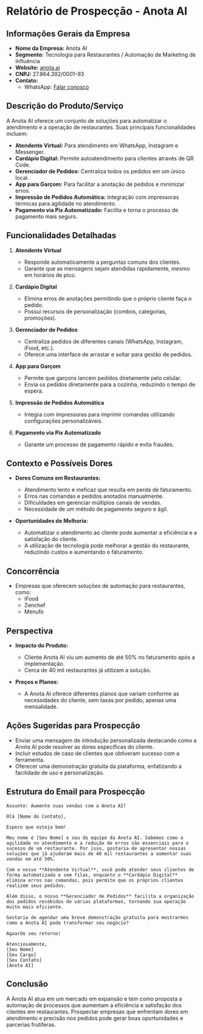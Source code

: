 # Relatório de Prospecção - Anota AI

## Informações Gerais da Empresa
- **Nome da Empresa:** Anota AI
- **Segmento:** Tecnologia para Restaurantes / Automação de Marketing de Influência
- **Website:** [anota.ai](https://anota.ai/home)
- **CNPJ:** 27.864.392/0001-93
- **Contato:** 
  - WhatsApp: [Falar conosco](https://anota.ai/home/)
  
## Descrição do Produto/Serviço
A Anota AI oferece um conjunto de soluções para automatizar o atendimento e a operação de restaurantes. Suas principais funcionalidades incluem:
- **Atendente Virtual:** Para atendimento em WhatsApp, Instagram e Messenger.
- **Cardápio Digital:** Permite autoatendimento para clientes através de QR Code.
- **Gerenciador de Pedidos:** Centraliza todos os pedidos em um único local.
- **App para Garçom:** Para facilitar a anotação de pedidos e minimizar erros.
- **Impressão de Pedidos Automática:** Integração com impressoras térmicas para agilidade no atendimento.
- **Pagamento via Pix Automatizado:** Facilita e torna o processo de pagamento mais seguro.

## Funcionalidades Detalhadas
1. **Atendente Virtual**
   - Responde automaticamente a perguntas comuns dos clientes.
   - Garante que as mensagens sejam atendidas rapidamente, mesmo em horários de pico.
  
2. **Cardápio Digital**
   - Elimina erros de anotações permitindo que o próprio cliente faça o pedido.
   - Possui recursos de personalização (combos, categorias, promoções).

3. **Gerenciador de Pedidos**
   - Centraliza pedidos de diferentes canais (WhatsApp, Instagram, iFood, etc.).
   - Oferece uma interface de arrastar e soltar para gestão de pedidos.

4. **App para Garçom**
   - Permite que garçons lancem pedidos diretamente pelo celular.
   - Envia os pedidos diretamente para a cozinha, reduzindo o tempo de espera.

5. **Impressão de Pedidos Automática**
   - Integra com impressoras para imprimir comandas utilizando configurações personalizáveis.

6. **Pagamento via Pix Automatizado**
   - Garante um processo de pagamento rápido e evita fraudes.

## Contexto e Possíveis Dores
- **Dores Comuns em Restaurantes:**
  - Atendimento lento e ineficaz que resulta em perda de faturamento.
  - Erros nas comandas e pedidos anotados manualmente.
  - Dificuldades em gerenciar múltiplos canais de vendas.
  - Necessidade de um método de pagamento seguro e ágil.

- **Oportunidades de Melhoria:**
  - Automatizar o atendimento ao cliente pode aumentar a eficiência e a satisfação do cliente.
  - A utilização de tecnologia pode melhorar a gestão do restaurante, reduzindo custos e aumentando o faturamento.

## Concorrência
- Empresas que oferecem soluções de automação para restaurantes, como:
  - iFood
  - Zenchef
  - Menufo

## Perspectiva
- **Impacto do Produto:** 
  - Cliente Anota AI viu um aumento de até 50% no faturamento após a implementação.
  - Cerca de 40 mil restaurantes já utilizam a solução.

- **Preços e Planos:** 
  - A Anota AI oferece diferentes planos que variam conforme as necessidades do cliente, sem taxas por pedido, apenas uma mensalidade.

## Ações Sugeridas para Prospecção
- Enviar uma mensagem de introdução personalizada destacando como a Anota AI pode resolver as dores específicas do cliente.
- Incluir estudos de caso de clientes que obtiveram sucesso com a ferramenta.
- Oferecer uma demonstração gratuita da plataforma, enfatizando a facilidade de uso e personalização.

## Estrutura do Email para Prospecção
```plaintext
Assunto: Aumente suas vendas com a Anota AI!

Olá [Nome do Contato],

Espero que esteja bem! 

Meu nome é [Seu Nome] e sou da equipe da Anota AI. Sabemos como a agilidade no atendimento e a redução de erros são essenciais para o sucesso de um restaurante. Por isso, gostaria de apresentar nossas soluções que já ajudaram mais de 40 mil restaurantes a aumentar suas vendas em até 50%.

Com o nosso **Atendente Virtual**, você pode atender seus clientes de forma automatizada e sem filas, enquanto o **Cardápio Digital** elimina erros nas comandas, pois permite que os próprios clientes realizem seus pedidos.

Além disso, o nosso **Gerenciador de Pedidos** facilita a organização dos pedidos recebidos de várias plataformas, tornando sua operação muito mais eficiente.

Gostaria de agendar uma breve demonstração gratuita para mostrarmos como a Anota AI pode transformar seu negócio? 

Aguardo seu retorno!

Atenciosamente,
[Seu Nome]
[Seu Cargo]
[Seu Contato]
[Anota AI]
```

## Conclusão
A Anota AI atua em um mercado em expansão e tem como proposta a automação de processos que aumentam a eficiência e satisfação dos clientes em restaurantes. Prospectar empresas que enfrentam dores em atendimento e precisão nos pedidos pode gerar boas oportunidades e parcerias frutíferas.